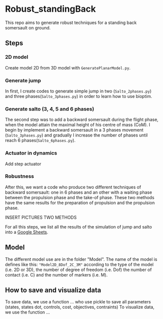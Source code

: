 # Robust_standingBack
This repo aims to generate robust techniques for a standing back somersault on ground.

## Steps
### 2D model
Create model 2D from 3D model with `GeneratePlanarModel.py`.


### Generate jump
In first, I create codes to generate simple jump in two (`Salto_2phases.py`) and 
three phases(`Salto_3phases.py`) in order to learn how to use bioptim.

### Generate salto (3, 4, 5 and 6 phases)
The second step was to add a backward somersault during the flight phase, when the model attain the maximal height of 
his centre of mass (CoM). I begin by implement a backward somersault in a 3 phases movement (`Salto_3phases.py`) 
and gradually I increase the number of phases until reach 6 phases(`Salto_6phases.py`).

### Actuator in dynamics
Add step actuator

### Robustness
After this, we want a code who produce two different techniques of backward somersault: 
one in 6 phases and an other with a waiting phase between the propulsion phase and the take-of phase.
These two methods have the same results for the preparation of propulsion and the propulsion phase.

INSERT PICTURES TWO METHODS



For all this steps, we list all the results of the simulation of jump and salto into a [Google Sheets](
https://docs.google.com/spreadsheets/d/1Zcdg7ftSXRW_HKXzb-tU153mgNU3cz4pQy1RCIJ5Snk/edit?usp=sharing).

## Model

The different model use are in the folder "Model". 
The name of the model is defines like this: `"Model2D_8Dof_2C_3M"` according to the type of the model (i.e. 2D or 3D), the number of degree of freedom (i.e. Dof) 
the number of contact (i.e. C) and the number of markers (i.e. M).

## How to save and visualize data

To save data, we use a function ... who use pickle to save all parameters (states, states dot, controls, cost, objectives, contraints)
To visualize data, we use the function ...


